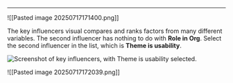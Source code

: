 
---
![[Pasted image 20250717171400.png]]

The key influencers visual compares and ranks factors from many different variables. The second influencer has nothing to do with **Role in Org**. Select the second influencer in the list, which is **Theme is usability**.

![Screenshot of key influencers, with Theme is usability selected.](https://learn.microsoft.com/en-us/power-bi/visuals/media/power-bi-visualization-influencers/power-bi-theme.png)

![[Pasted image 20250717172039.png]]


